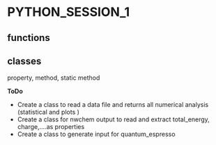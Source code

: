 # PYTHON_SESSION_1

## functions



## classes

property, method, static method





**ToDo**

- Create a class to read a data file and returns all numerical analysis (statistical and plots )
- Create a class for nwchem output to read and extract total_energy, charge,....as properties
- Create a class to generate input for quantum_espresso